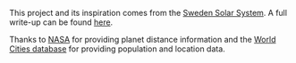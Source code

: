 This project and its inspiration comes from the [Sweden Solar System](https://en.wikipedia.org/wiki/Sweden_Solar_System). A full write-up can be found [here]().

Thanks to [NASA](https://www.jpl.nasa.gov/_edu/pdfs/scaless_reference.pdf) for providing planet distance information and the [World Cities database](https://simplemaps.com/data/world-cities) for providing population and location data.